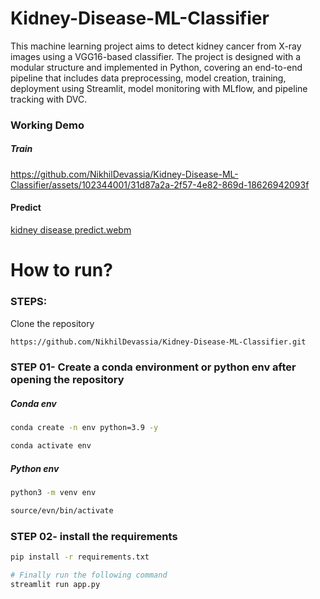 # Kidney-Disease-ML-Classifier
This machine learning project aims to detect kidney cancer from X-ray images using a VGG16-based classifier. The project is designed with a modular structure and implemented in Python, covering an end-to-end pipeline that includes data preprocessing, model creation, training, deployment using Streamlit, model monitoring with MLflow, and pipeline tracking with DVC.

### Working Demo 
##### Train
https://github.com/NikhilDevassia/Kidney-Disease-ML-Classifier/assets/102344001/31d87a2a-2f57-4e82-869d-18626942093f
#### Predict
[kidney disease predict.webm](https://github.com/NikhilDevassia/Kidney-Disease-ML-Classifier/assets/102344001/a5528aaa-bb4a-4644-99c6-88dce29125e1)
# How to run?
### STEPS:

Clone the repository

```bash
https://github.com/NikhilDevassia/Kidney-Disease-ML-Classifier.git
```
### STEP 01- Create a conda environment or python env after opening the repository
##### Conda env
```bash
conda create -n env python=3.9 -y
```

```bash
conda activate env
```
##### Python env
```bash
python3 -m venv env 
```

```bash
source/evn/bin/activate
```

### STEP 02- install the requirements
```bash
pip install -r requirements.txt
```


```bash
# Finally run the following command
streamlit run app.py
```

